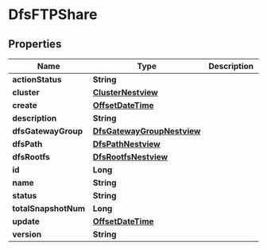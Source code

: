 # DfsFTPShare

## Properties
Name | Type | Description | Notes
------------ | ------------- | ------------- | -------------
**actionStatus** | **String** |  |  [optional]
**cluster** | [**ClusterNestview**](ClusterNestview.md) |  |  [optional]
**create** | [**OffsetDateTime**](OffsetDateTime.md) |  |  [optional]
**description** | **String** |  |  [optional]
**dfsGatewayGroup** | [**DfsGatewayGroupNestview**](DfsGatewayGroupNestview.md) |  |  [optional]
**dfsPath** | [**DfsPathNestview**](DfsPathNestview.md) |  |  [optional]
**dfsRootfs** | [**DfsRootfsNestview**](DfsRootfsNestview.md) |  |  [optional]
**id** | **Long** |  |  [optional]
**name** | **String** |  |  [optional]
**status** | **String** |  |  [optional]
**totalSnapshotNum** | **Long** |  |  [optional]
**update** | [**OffsetDateTime**](OffsetDateTime.md) |  |  [optional]
**version** | **String** |  |  [optional]
